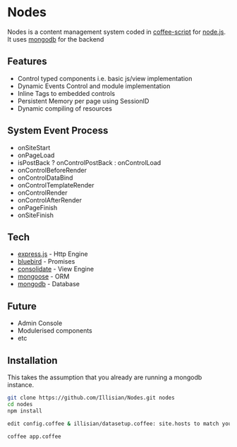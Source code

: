 Nodes
=========

Nodes is a content management system coded in [coffee-script] for [node.js]. It uses [mongodb] for the backend

Features
----
  - Control typed components i.e. basic js/view implementation
  - Dynamic Events Control and module implementation
  - Inline Tags to embedded controls
  - Persistent Memory per page using SessionID 
  - Dynamic compiling of resources


System Event Process
----
  - onSiteStart
  - onPageLoad
  - isPostBack ? onControlPostBack : onControlLoad
  - onControlBeforeRender
  - onControlDataBind
  - onControlTemplateRender
  - onControlRender
  - onControlAfterRender
  - onPageFinish
  - onSiteFinish

Tech
----
  - [express.js] - Http Engine
  - [bluebird] - Promises
  - [consolidate] - View Engine
  - [mongoose] - ORM
  - [mongodb] - Database

Future
----
  - Admin Console
  - Modulerised components
  - etc

Installation
---

This takes the assumption that you already are running a mongodb instance.

```sh
git clone https://github.com/Illisian/Nodes.git nodes
cd nodes
npm install

edit config.coffee & illisian/datasetup.coffee: site.hosts to match your settings

coffee app.coffee

```

  [consolidate]: https://github.com/visionmedia/consolidate.js
  [express.js]: http://expressjs.com/
  [coffee-script]: http://coffeescript.org/
  [node.js]: nodejs.org
  [bluebird]: https://github.com/petkaantonov/bluebird
  [mongoose]: http://mongoosejs.com/
  [mongodb]: http://www.mongodb.org/
    